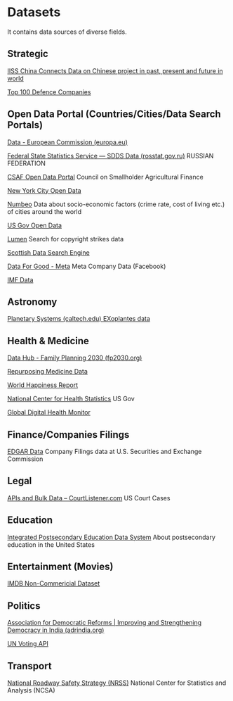# Datasets
It contains data sources of diverse fields.

## Strategic 
[IISS China Connects  Data on Chinese project in past, present and future in world](https://chinaconnects.iiss.org/)

[Top 100 Defence Companies](https://people.defensenews.com/top-100/)

## Open Data Portal (Countries/Cities/Data Search Portals)
[Data - European Commission (europa.eu)](https://data.europa.eu/)

[Federal State Statistics Service — SDDS Data (rosstat.gov.ru)](https://rosstat.gov.ru/) RUSSIAN FEDERATION

[CSAF Open Data Portal](https://data.csaf.org/) Council on Smallholder Agricultural Finance

[New York City Open Data](https://opendata.cityofnewyork.us/)

[Numbeo](https://www.numbeo.com/cost-of-living/) Data about socio-economic factors (crime rate, cost of living etc.) of cities around the world

[US Gov Open Data](https://data.gov/)

[Lumen](https://lumendatabase.org/) Search for copyright strikes data

[Scottish Data Search Engine](https://dtechtive.com/)

[Data For Good - Meta](https://dataforgood.facebook.com/) Meta Company Data (Facebook)

[IMF Data](https://www.imf.org/en/Data)


## Astronomy
[Planetary Systems (caltech.edu) EXoplantes data](https://exoplanetarchive.ipac.caltech.edu/)

## Health & Medicine
[Data Hub - Family Planning 2030 (fp2030.org)](https://www.fp2030.org/data-hub/)

[Repurposing Medicine Data](https://repo-hub.broadinstitute.org/repurposing-app)

[World Happiness Report ](https://worldhappiness.report/data/)

[National Center for Health Statistics](https://wwwn.cdc.gov/Nchs/Nhanes/Search/DataPage.aspx) US Gov

[Global Digital Health Monitor](https://digitalhealthmonitor.org/)

## Finance/Companies Filings
[EDGAR Data](https://www.sec.gov/search-filings/edgar-search-assistance/accessing-edgar-data) Company Filings data at U.S. Securities and Exchange Commission

## Legal
[APIs and Bulk Data – CourtListener.com](https://www.courtlistener.com/help/api/)  US Court Cases

## Education
[ Integrated Postsecondary Education Data System](https://nces.ed.gov/ipeds/) About postsecondary education in the United States

## Entertainment (Movies)
[IMDB Non-Commericial Dataset](https://datasets.imdbws.com/)

## Politics
[Association for Democratic Reforms | Improving and Strengthening Democracy in India (adrindia.org)](https://www.adrindia.org/)

[UN Voting API](https://api.unvoting.org/__docs__/#operations-top)

## Transport
[National Roadway Safety Strategy (NRSS)](https://cdan.dot.gov/) National Center for Statistics and Analysis (NCSA)









